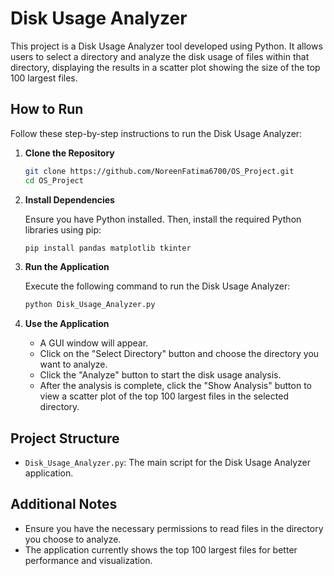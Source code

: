 # Disk Usage Analyzer
This project is a Disk Usage Analyzer tool developed using Python. It allows users to select a directory and analyze the disk usage of files within that directory, displaying the results in a scatter plot showing the size of the top 100 largest files.

## How to Run
Follow these step-by-step instructions to run the Disk Usage Analyzer:

1. **Clone the Repository**
    ```bash
    git clone https://github.com/NoreenFatima6700/OS_Project.git
    cd OS_Project
    ```

2. **Install Dependencies**
   
    Ensure you have Python installed. Then, install the required Python libraries using pip:
    ```bash
    pip install pandas matplotlib tkinter
    ```

4. **Run the Application**
   
    Execute the following command to run the Disk Usage Analyzer:
    ```bash
    python Disk_Usage_Analyzer.py
    ```

6. **Use the Application**
    - A GUI window will appear.
    - Click on the "Select Directory" button and choose the directory you want to analyze.
    - Click the "Analyze" button to start the disk usage analysis.
    - After the analysis is complete, click the "Show Analysis" button to view a scatter plot of the top 100 largest files in the selected directory.

## Project Structure
- `Disk_Usage_Analyzer.py`: The main script for the Disk Usage Analyzer application.

## Additional Notes
- Ensure you have the necessary permissions to read files in the directory you choose to analyze.
- The application currently shows the top 100 largest files for better performance and visualization.


